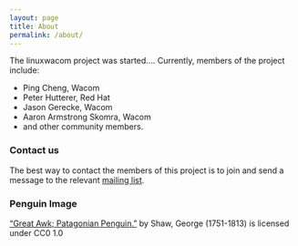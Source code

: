```yaml
---
layout: page
title: About
permalink: /about/
---
```


The linuxwacom project was started.... Currently, members of the project include:

* Ping Cheng, Wacom
* Peter Hutterer, Red Hat
* Jason Gerecke, Wacom
* Aaron Armstrong Skomra, Wacom
* and other community members.

### Contact us

The best way to contact the members of this project is to join and send a message to the relevant  [mailing list](https://github.com/linuxwacom/input-wacom/wiki/Mailing-lists-and-Support).


### Penguin Image

[“Great Awk; Patagonian Penguin.”](http://digitalcollections.nypl.org/items/a3915130-c6b7-012f-d5a8-58d385a7bc34) by Shaw, George (1751-1813) is licensed under CC0 1.0 
